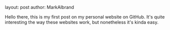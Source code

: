 layout: post
author: MarkAlbrand

Hello there, this is my first post on my personal website on GitHub. 
It's quite interesting the way these websites work, but nonetheless it's kinda easy.
